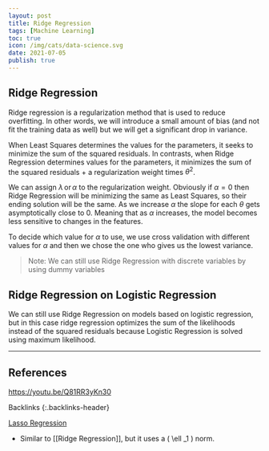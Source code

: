 ```yaml
---
layout: post
title: Ridge Regression
tags: [Machine Learning]
toc: true
icon: /img/cats/data-science.svg
date: 2021-07-05
publish: true
---
```


## Ridge Regression

Ridge regression is a regularization method that is used to reduce overfitting. In other words, we will introduce a small amount of bias (and not fit the training data as well) but we will get a significant drop in variance. 

When Least Squares determines the values for the parameters, it seeks to minimize the sum of the squared residuals. In contrasts, when Ridge Regression determines values for the parameters, it minimizes the sum of the squared residuals + a regularization weight times $\theta ^2$.

We can assign $\lambda \, \text{or} \, \alpha$ to the regularization weight. Obviously if $\alpha  = 0$ then Ridge Regression will be minimizing the same as Least Squares, so their ending solution will be the same. As we increase $\alpha$ the slope for each $\theta$ gets asymptotically close to 0. Meaning that as $\alpha$ increases, the model becomes less sensitive to changes in the features. 

To decide which value for $\alpha$ to use, we use cross validation with different values for $\alpha$ and then we chose the one who gives us the lowest variance. 

> Note: We can still use Ridge Regression with discrete variables by using dummy variables

## Ridge Regression on Logistic Regression

We can still use Ridge Regression on models based on logistic regression, but in this case ridge regression optimizes the sum of the likelihoods instead of the squared residuals because Logistic Regression is solved using maximum likelihood. 





---
## References
https://youtu.be/Q81RR3yKn30

 Backlinks {:.backlinks-header}

 [Lasso Regression](/lasso-regression)

- Similar to [[Ridge Regression]],  but it uses a \( \ell _1 \) norm.


